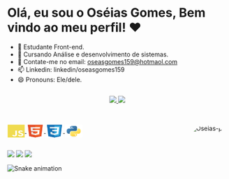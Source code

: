 <h1>Olá, eu sou o Oséias Gomes, Bem vindo ao meu perfil! ❤</h1>

- 🔭 Estudante Front-end.
- 🌱 Cursando Análise e desenvolvimento de sistemas.
- 💬 Contate-me no email: oseasgomes159@hotmaol.com
- 📫 Linkedin: linkedin/oseasgomes159
- 😄 Pronouns: Ele/dele.

##

<div align="center">
  <a href="https://github.com/oseasgomes159">
  <img height="180em" src="https://github-readme-stats.vercel.app/api?username=oseasgomes159&show_icons=false&theme=tokyonight&include_all_commits=true&count_private=true"/>
  <img height="180em" src="https://github-readme-stats.vercel.app/api/top-langs/?username=oseasgomes159&layout=compact&langs_count=7&theme=tokyonight"/>
</div>

##

<div style="display: inline_block"><br>
  <img align="center" alt="Oseias-Js" height="30" width="40" src="https://raw.githubusercontent.com/devicons/devicon/master/icons/javascript/javascript-plain.svg">
  <img align="center" alt="Oseias-HTML" height="30" width="40" src="https://raw.githubusercontent.com/devicons/devicon/master/icons/html5/html5-original.svg">
  <img align="center" alt="Oseias-CSS" height="30" width="40" src="https://raw.githubusercontent.com/devicons/devicon/master/icons/css3/css3-original.svg">
  <img align="center" alt="Oseias-Python" height="30" width="40" src="https://raw.githubusercontent.com/devicons/devicon/master/icons/python/python-original.svg">
  <img align="right" alt="Oseias-pic" height="150" style="border-radius:50px;" 
</div>

##

<div>
  <a href="https://www.instagram.com/zozinhoo/" target="_blank"><img src="https://img.shields.io/badge/-Instagram-%23E4405F?style=for-the-badge&logo=instagram&logoColor=white" target="_blank"></a>
  <a href="https://www.facebook.com/iaimeupatrao/" target="_blank"><img src="https://img.shields.io/badge/Facebook-1877F2?style=for-the-badge&logo=facebook&logoColor=white" target="_blank"></a>
  <a href="https://www.linkedin.com/in/oseasgomes159" target="_blank"><img src="https://img.shields.io/badge/-LinkedIn-%230077B5?style=for-the-badge&logo=linkedin&logoColor=white" target="_blank"></a> 
 
  ![Snake animation](https://github.com/oseasgomes159/oseasgomes159/blob/output/github-contribution-grid-snake.svg)
 
</div>
